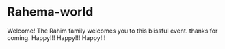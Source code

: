 # Rahema-world
Welcome! The Rahim family welcomes you to this blissful event.
thanks for coming.
Happy!!! Happy!!! Happy!!!
